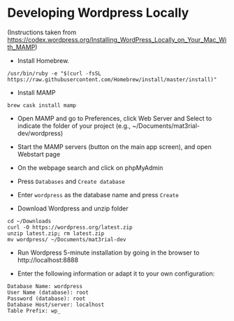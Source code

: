 # Developing Wordpress Locally
(Instructions taken from https://codex.wordpress.org/Installing_WordPress_Locally_on_Your_Mac_With_MAMP)

- Install Homebrew.
```
/usr/bin/ruby -e "$(curl -fsSL https://raw.githubusercontent.com/Homebrew/install/master/install)"
```

- Install MAMP
```
brew cask install mamp
```

- Open MAMP and go to Preferences, click Web Server and Select to indicate the folder of your project (e.g., ~/Documents/mat3rial-dev/wordpress)
- Start the MAMP servers (button on the main app screen), and open Webstart page
- On the webpage search and click on phpMyAdmin
- Press ```Databases``` and ```Create database```
- Enter ```wordpress``` as the database name and press ```Create```

- Download Wordpress and unzip folder
```
cd ~/Downloads
curl -O https://wordpress.org/latest.zip
unzip latest.zip; rm latest.zip
mv wordpress/ ~/Documents/mat3rial-dev
```
- Run Wordpress 5-minute installation by going in the browser to
http://localhost:8888

- Enter the following information or adapt it to your own configuration:

```
Database Name: wordpress
User Name (database): root
Password (database): root
Database Host/server: localhost
Table Prefix: wp_
```
